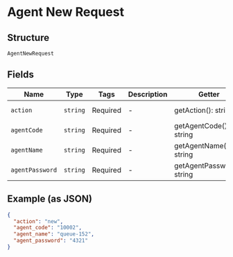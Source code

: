 
# Agent New Request

## Structure

`AgentNewRequest`

## Fields

| Name | Type | Tags | Description | Getter | Setter |
|  --- | --- | --- | --- | --- | --- |
| `action` | `string` | Required | - | getAction(): string | setAction(string action): void |
| `agentCode` | `string` | Required | - | getAgentCode(): string | setAgentCode(string agentCode): void |
| `agentName` | `string` | Required | - | getAgentName(): string | setAgentName(string agentName): void |
| `agentPassword` | `string` | Required | - | getAgentPassword(): string | setAgentPassword(string agentPassword): void |

## Example (as JSON)

```json
{
  "action": "new",
  "agent_code": "10002",
  "agent_name": "queue-152",
  "agent_password": "4321"
}
```

